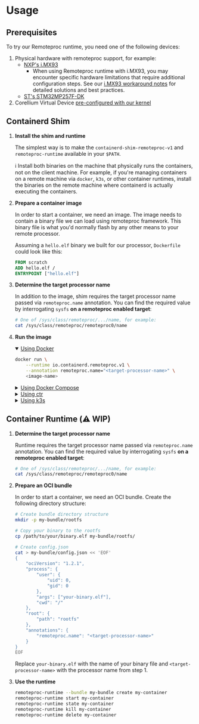 # Usage

## Prerequisites

To try our Remoteproc runtime, you need one of the following devices:
1. Physical hardware with remoteproc support, for example:
    - [NXP's i.MX93](https://www.nxp.com/products/processors-and-microcontrollers/arm-processors/i-mx-applications-processors/i-mx-9-processors/i-mx-93-applications-processor-family-arm-cortex-a55-ml-acceleration-power-efficient-mpu:i.MX93)
      - When using Remoteproc runtime with i.MX93, you may encounter specific hardware limitations that require additional configuration steps. See our [i.MX93 workaround notes](IMX93_WORKAROUNDS.md) for detailed solutions and best practices.
    - [ST's STM32MP257F-DK](https://www.st.com/en/evaluation-tools/stm32mp257f-dk.html)
2. Corellium Virtual Device [pre-configured with our kernel](./CORELLIUM_USAGE.md)

## Containerd Shim

1. **Install the shim and runtime**

    The simplest way is to make the `containerd-shim-remoteproc-v1` and `remoteproc-runtime` available in your `$PATH`.

    ℹ️ Install both binaries on the machine that physically runs the containers, not on the client machine. For example, if you're managing containers on a remote machine via `docker`, `k3s`, or other container runtimes, install the binaries on the remote machine where containerd is actually executing the containers.

1. **Prepare a container image**

    In order to start a container, we need an image. The image needs to contain a binary file we can load using remoteproc framework. This binary file is what you'd normally flash by any other means to your remote processor.

    Assuming a `hello.elf` binary we built for our processor, `Dockerfile` could look like this:


    ```Dockerfile
    FROM scratch
    ADD hello.elf /
    ENTRYPOINT ["hello.elf"]
    ```

1. **Determine the target processor name**

    In addition to the image, shim requires the target processor name passed via `remoteproc.name` annotation. You can find the required value by interrogating `sysfs` **on a remoteproc enabled target**:

    ```sh
    # One of /sys/class/remoteproc/.../name, for example:
    cat /sys/class/remoteproc/remoteproc0/name
    ```


1. **Run the image**

    <details open>
    <summary><ins>Using Docker</ins></summary>

    ```sh
    docker run \
        --runtime io.containerd.remoteproc.v1 \
        --annotation remoteproc.name="<target-processor-name>" \
        <image-name>
    ```
    </details>

    <details>
    <summary><ins>Using Docker Compose</ins></summary>

    ```yaml
    services:
      hello:
        image: <image-name>
        runtime: io.containerd.remoteproc.v1
        annotations:
            remoteproc.name: <target-processor-name>
    ```

    And then

    ```sh
    docker compose up
    ```
    </details>

    <details>
    <summary><ins>Using ctr</ins></summary>

    ```sh
    ctr run \
        --runtime io.containerd.remoteproc.v1 \
        --annotation remoteproc.name="<target-processor-name>" \
        <image-name> <container-name>
    ```
    </details>

    <details>
    <summary><ins>Using k3s</ins></summary>

    Adjust [`k3s` configuration](https://rancher.com/docs/k3s/latest/en/advanced/#configuring-containerd) to add the new runtime:

    ```toml
    [plugins."io.containerd.grpc.v1.cri".containerd.runtimes.remoteproc]
      runtime_type = "io.containerd.remoteproc.v1"

      # `pod_annotations` is a list of annotatins that will be passed to both the pod sandbox, and container OCI annotations.
      # Details: https://raw.githubusercontent.com/containerd/containerd/main/docs/cri/config.md
      pod_annotations = ["remoteproc.name"]
    ```

    And register the runtime with `kubernetes`:
    ```bash
    sudo kubectl apply -f - <<'YAML'
    apiVersion: node.k8s.io/v1
    kind: RuntimeClass
    metadata:
        name: remoteproc
    handler: remoteproc
    YAML
    ```

    Finally, you can run a pod with the necessary annotation:

    ```sh
    kubectl apply -f - <<EOF
    kind: Pod
    apiVersion: v1
    metadata:
      annotations:
        remoteproc.name: <target-processor-name>
    spec:
      runtimeClassName: remoteproc
      containers:
        - name: demo-app
          image: <image-name>
          imagePullPolicy: IfNotPresent
    EOF
    ```


    </details>

## Container Runtime (⚠️ WIP)

1. **Determine the target processor name**

    Runtime requires the target processor name passed via `remoteproc.name` annotation. You can find the required value by interrogating `sysfs` **on a remoteproc enabled target**:
 
    ```sh
    # One of /sys/class/remoteproc/.../name, for example:
    cat /sys/class/remoteproc/remoteproc0/name
    ```

1. **Prepare an OCI bundle**

    In order to start a container, we need an OCI bundle. Create the following directory structure:
 
    ```bash
    # Create bundle directory structure
    mkdir -p my-bundle/rootfs
 
    # Copy your binary to the rootfs
    cp /path/to/your/binary.elf my-bundle/rootfs/
 
    # Create config.json
    cat > my-bundle/config.json << 'EOF'
    {
    	"ociVersion": "1.2.1",
    	"process": {
    		"user": {
    			"uid": 0,
    			"gid": 0
    		},
    		"args": ["your-binary.elf"],
    		"cwd": "/"
    	},
    	"root": {
    		"path": "rootfs"
    	},
    	"annotations": {
    		"remoteproc.name": "<target-processor-name>"
    	}
    }
    EOF
    ```
 
    Replace `your-binary.elf` with the name of your binary file and `<target-processor-name>` with the processor name from step 1.
 

1. **Use the runtime**

    ```bash
    remoteproc-runtime --bundle my-bundle create my-container
    remoteproc-runtime start my-container
    remoteproc-runtime state my-container
    remoteproc-runtime kill my-container
    remoteproc-runtime delete my-container
    ```
